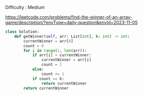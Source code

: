 Difficulty : Medium 

https://leetcode.com/problems/find-the-winner-of-an-array-game/description/?envType=daily-question&envId=2023-11-05 


```python
class Solution:
    def getWinner(self, arr: List[int], k: int) -> int:
        currentWinner = arr[0]
        count = 0
        for i in range(1, len(arr)):
            if arr[i] > currentWinner:
                currentWinner = arr[i]
                count = 1
            else:
                count += 1
            if count == k:
                return currentWinner
        return currentWinner
```
